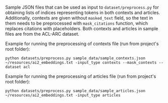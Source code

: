 Sample JSON files that can be used as input to `dataset/preprocess.py` for obtaining lists of indices representing tokens in both contexts and articles. 
Additionally, contexts are given without `masked_text` field, so the text in them needs to be preprocessed with `mask_citations` function, which replaces citations with placeholders.
Both contexts and articles in sample files are from the ACL-ARC dataset.

Example for running the preprocessing of contexts file (run from project's root folder):
```
python datasets/preprocess.py sample_data/sample_contexts.json ~/resources/ai2_embeddings.txt -input_type contexts --mask_contexts --dataset acl
```

Example for running the preprocessing of articles file (run from project's root folder):
```
python datasets/preprocess.py sample_data/sample_articles.json ~/resources/ai2_embeddings.txt -input_type articles
```
